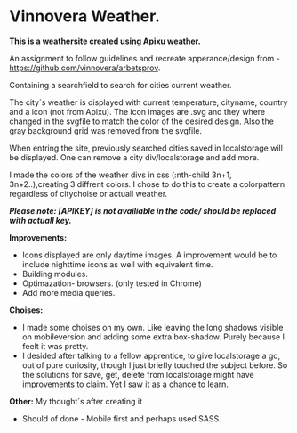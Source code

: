 # Vinnovera Weather.

<b>This is a weathersite created using Apixu weather. </b>

An assignment to follow guidelines and recreate apperance/design from - https://github.com/vinnovera/arbetsprov.

Containing a searchfield to search for cities current weather. 

The city´s weather is displayed with current temperature, cityname, country and a icon (not from Apixu).
The icon images are .svg and they where changed in the svgfile to match the color of the desired design. Also the gray background grid was removed from the svgfile.

When entring the site, previously searched cities saved in localstorage will be displayed. One can remove a city div/localstorage and add more.

I made the colors of the weather divs in css (:nth-child 3n+1, 3n+2..),creating 3 diffrent colors.
I chose to do this to create a colorpattern regardless of citychoise or actuall weather.

<b><i>Please note: [APIKEY] is not availiable in the code/ should be replaced with actuall key.</i></b>

<b>Improvements:</b>
* Icons displayed are only daytime images. A improvement would be to include nighttime icons as well with equivalent time.
* Building modules.
* Optimazation- browsers. (only tested in Chrome)
* Add more media queries.

<b>Choises:</b>
* I made some choises on my own. Like leaving the long shadows visible on mobileversion and adding some extra box-shadow. Purely because I feelt it was pretty. 
* I desided after talking to a fellow apprentice, to give localstorage a go, out of pure curiosity, though I just briefly touched the subject before. So the solutions for save, get, delete from localstorage might have improvements to claim. Yet I saw it as a chance to learn.

<b>Other:</b>
My thought´s after creating it
* Should of done - Mobile first and perhaps used SASS.





